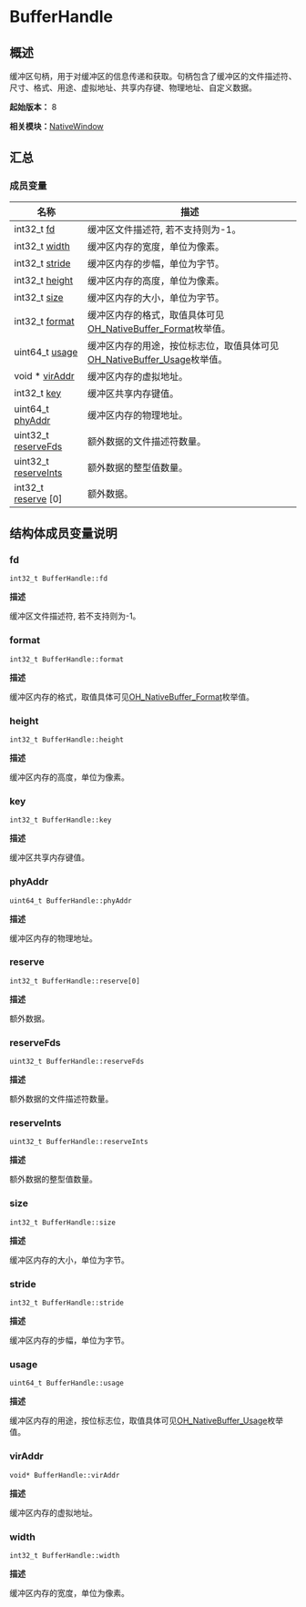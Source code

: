 # BufferHandle


## 概述

缓冲区句柄，用于对缓冲区的信息传递和获取。句柄包含了缓冲区的文件描述符、尺寸、格式、用途、虚拟地址、共享内存键、物理地址、自定义数据。

**起始版本：** 8

**相关模块：**[NativeWindow](_native_window.md)


## 汇总


### 成员变量

| 名称 | 描述 | 
| -------- | -------- |
| int32_t [fd](#fd) | 缓冲区文件描述符, 若不支持则为-1。  | 
| int32_t [width](#width) | 缓冲区内存的宽度，单位为像素。  | 
| int32_t [stride](#stride) | 缓冲区内存的步幅，单位为字节。  | 
| int32_t [height](#height) | 缓冲区内存的高度，单位为像素。  | 
| int32_t [size](#size) | 缓冲区内存的大小，单位为字节。  | 
| int32_t [format](#format) | 缓冲区内存的格式，取值具体可见[OH_NativeBuffer_Format](_o_h___native_buffer.md#oh_nativebuffer_format-1)枚举值。  | 
| uint64_t [usage](#usage) | 缓冲区内存的用途，按位标志位，取值具体可见[OH_NativeBuffer_Usage](_o_h___native_buffer.md#oh_nativebuffer_usage-1)枚举值。  | 
| void \* [virAddr](#viraddr) | 缓冲区内存的虚拟地址。  | 
| int32_t [key](#key) | 缓冲区共享内存键值。  | 
| uint64_t [phyAddr](#phyaddr) | 缓冲区内存的物理地址。  | 
| uint32_t [reserveFds](#reservefds) | 额外数据的文件描述符数量。  | 
| uint32_t [reserveInts](#reserveints) | 额外数据的整型值数量。  | 
| int32_t [reserve](#reserve) [0] | 额外数据。  | 


## 结构体成员变量说明


### fd

```
int32_t BufferHandle::fd
```

**描述**

缓冲区文件描述符, 若不支持则为-1。


### format

```
int32_t BufferHandle::format
```

**描述**

缓冲区内存的格式，取值具体可见[OH_NativeBuffer_Format](_o_h___native_buffer.md#oh_nativebuffer_format-1)枚举值。


### height

```
int32_t BufferHandle::height
```

**描述**

缓冲区内存的高度，单位为像素。


### key

```
int32_t BufferHandle::key
```

**描述**

缓冲区共享内存键值。


### phyAddr

```
uint64_t BufferHandle::phyAddr
```

**描述**

缓冲区内存的物理地址。


### reserve

```
int32_t BufferHandle::reserve[0]
```

**描述**

额外数据。


### reserveFds

```
uint32_t BufferHandle::reserveFds
```

**描述**

额外数据的文件描述符数量。


### reserveInts

```
uint32_t BufferHandle::reserveInts
```

**描述**

额外数据的整型值数量。


### size

```
int32_t BufferHandle::size
```

**描述**

缓冲区内存的大小，单位为字节。


### stride

```
int32_t BufferHandle::stride
```

**描述**

缓冲区内存的步幅，单位为字节。


### usage

```
uint64_t BufferHandle::usage
```

**描述**

缓冲区内存的用途，按位标志位，取值具体可见[OH_NativeBuffer_Usage](_o_h___native_buffer.md#oh_nativebuffer_usage-1)枚举值。


### virAddr

```
void* BufferHandle::virAddr
```

**描述**

缓冲区内存的虚拟地址。


### width

```
int32_t BufferHandle::width
```

**描述**

缓冲区内存的宽度，单位为像素。
